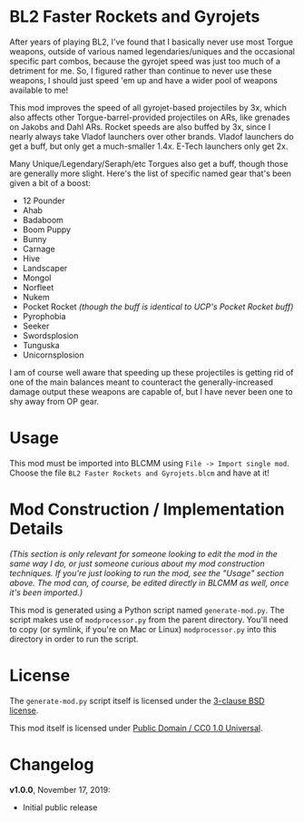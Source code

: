 BL2 Faster Rockets and Gyrojets
===============================

After years of playing BL2, I've found that I basically never use
most Torgue weapons, outside of various named legendaries/uniques and
the occasional specific part combos, because the gyrojet speed was
just too much of a detriment for me.  So, I figured rather than
continue to never use these weapons, I should just speed 'em up and
have a wider pool of weapons available to me!

This mod improves the speed of all gyrojet-based projectiles by 3x,
which also affects other Torgue-barrel-provided projectiles on ARs,
like grenades on Jakobs and Dahl ARs.  Rocket speeds are also buffed
by 3x, since I nearly always take Vladof launchers over other brands.
Vladof launchers do get a buff, but only get a much-smaller 1.4x.
E-Tech launchers only get 2x.

Many Unique/Legendary/Seraph/etc Torgues also get a buff, though those
are generally more slight.  Here's the list of specific named gear
that's been given a bit of a boost:

* 12 Pounder
* Ahab
* Badaboom
* Boom Puppy
* Bunny
* Carnage
* Hive
* Landscaper
* Mongol
* Norfleet
* Nukem
* Pocket Rocket *(though the buff is identical to UCP's Pocket Rocket buff)*
* Pyrophobia
* Seeker
* Swordsplosion
* Tunguska
* Unicornsplosion

I am of course well aware that speeding up these projectiles is
getting rid of one of the main balances meant to counteract the
generally-increased damage output these weapons are capable of,
but I have never been one to shy away from OP gear.

Usage
=====

This mod must be imported into BLCMM using `File -> Import single mod`.
Choose the file `BL2 Faster Rockets and Gyrojets.blcm` and have at it!

Mod Construction / Implementation Details
=========================================

*(This section is only relevant for someone looking to edit the mod in the
same way I do, or just someone curious about my mod construction techniques.
If you're just looking to run the mod, see the "Usage" section above.  The
mod can, of course, be edited directly in BLCMM as well, once it's
been imported.)*

This mod is generated using a Python script named `generate-mod.py`.  The
script makes use of `modprocessor.py` from the parent directory.  You'll need
to copy (or symlink, if you're on Mac or Linux) `modprocessor.py` into this
directory in order to run the script.

License
=======

The `generate-mod.py` script itself is licensed under the
[3-clause BSD license](https://opensource.org/licenses/BSD-3-Clause).

This mod itself is licensed under
[Public Domain / CC0 1.0 Universal](https://creativecommons.org/publicdomain/zero/1.0/).

Changelog
=========

**v1.0.0**, November 17, 2019:
 * Initial public release
